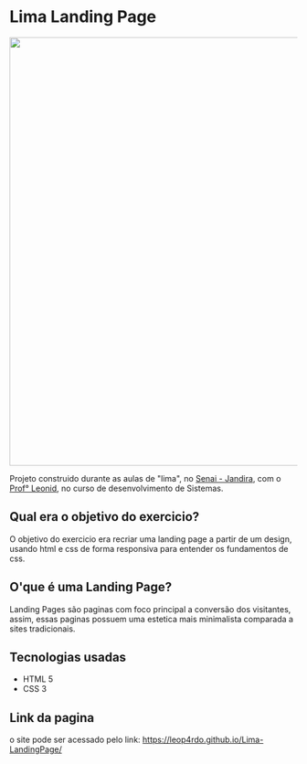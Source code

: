 # Lima Landing Page

<img src="ite.png" width="750"/>

Projeto construido durante as aulas de "lima", no <a href="https://jandira.sp.senai.br/">Senai - Jandira</a>, com o <a href="https://github.com/fernandoleonid">Prof° Leonid</a>, no curso de desenvolvimento de Sistemas.

## Qual era o objetivo do exercicio?

O objetivo do exercicio era recriar uma landing page a partir de um design, usando html e css de forma responsiva para entender os fundamentos de css.

## O'que é uma Landing Page?

Landing Pages são paginas com foco principal a conversão dos visitantes, assim, essas paginas possuem uma estetica mais minimalista comparada a sites tradicionais.

## Tecnologias usadas

-   HTML 5
-   CSS 3

## Link da pagina

o site pode ser acessado pelo link:
<a href="https://leop4rdo.github.io/Lima-LandingPage/">https://leop4rdo.github.io/Lima-LandingPage/</a>
